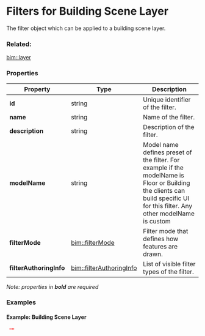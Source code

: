 # Filters for Building Scene Layer

The filter object which can be applied to a building scene layer.

### Related:

[bim::layer](layer.md)
### Properties

| Property | Type | Description |
| --- | --- | --- |
| **id** | string | Unique identifier of the filter. |
| **name** | string | Name of the filter. |
| **description** | string | Description of the filter. |
| **modelName** | string | Model name defines preset of the filter. For example if the modelName is Floor or Building the clients can build specific UI for this filter. Any other modelName is custom |
| **filterMode** | [bim::filterMode](filterMode.md) | Filter mode that defines how features are drawn. |
| **filterAuthoringInfo** | [bim::filterAuthoringInfo](filterAuthoringInfo.md) | List of visible filter types of the filter. |

*Note: properties in **bold** are required*

### Examples 

#### Example: Building Scene Layer 

```json
 "" 
```

